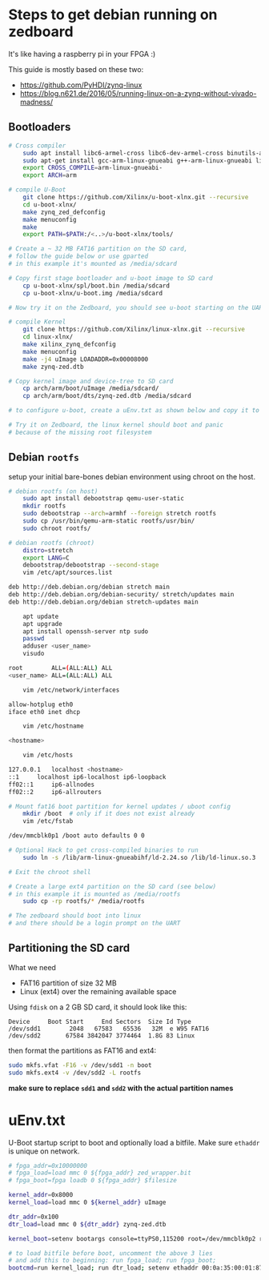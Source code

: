 # Steps to get debian running on zedboard
It's like having a raspberry pi in your FPGA :)

This guide is mostly based on these two:
  * https://github.com/PyHDI/zynq-linux
  * https://blog.n621.de/2016/05/running-linux-on-a-zynq-without-vivado-madness/

## Bootloaders
```bash
# Cross compiler
    sudo apt install libc6-armel-cross libc6-dev-armel-cross binutils-arm-linux-gnueabi libncurses-dev
    sudo apt-get install gcc-arm-linux-gnueabi g++-arm-linux-gnueabi libssl-dev
    export CROSS_COMPILE=arm-linux-gnueabi-
    export ARCH=arm

# compile U-Boot
    git clone https://github.com/Xilinx/u-boot-xlnx.git --recursive
    cd u-boot-xlnx/
    make zynq_zed_defconfig
    make menuconfig
    make
    export PATH=$PATH:/<..>/u-boot-xlnx/tools/

# Create a ~ 32 MB FAT16 partition on the SD card,
# follow the guide below or use gparted
# in this example it's mounted as /media/sdcard

# Copy first stage bootloader and u-boot image to SD card
    cp u-boot-xlnx/spl/boot.bin /media/sdcard
    cp u-boot-xlnx/u-boot.img /media/sdcard

# Now try it on the Zedboard, you should see u-boot starting on the UART

# compile Kernel
    git clone https://github.com/Xilinx/linux-xlnx.git --recursive
    cd linux-xlnx/
    make xilinx_zynq_defconfig
    make menuconfig
    make -j4 uImage LOADADDR=0x00008000
    make zynq-zed.dtb

# Copy kernel image and device-tree to SD card
    cp arch/arm/boot/uImage /media/sdcard/
    cp arch/arm/boot/dts/zynq-zed.dtb /media/sdcard

# to configure u-boot, create a uEnv.txt as shown below and copy it to SD card

# Try it on Zedboard, the linux kernel should boot and panic
# because of the missing root filesystem
```

## Debian `rootfs`
setup your initial bare-bones debian environment using chroot on the host.
```bash
# debian rootfs (on host)
    sudo apt install debootstrap qemu-user-static
    mkdir rootfs
    sudo debootstrap --arch=armhf --foreign stretch rootfs
    sudo cp /usr/bin/qemu-arm-static rootfs/usr/bin/
    sudo chroot rootfs/

# debian rootfs (chroot)
    distro=stretch
    export LANG=C
    debootstrap/debootstrap --second-stage
    vim /etc/apt/sources.list

deb http://deb.debian.org/debian stretch main
deb http://deb.debian.org/debian-security/ stretch/updates main
deb http://deb.debian.org/debian stretch-updates main

    apt update
    apt upgrade
    apt install openssh-server ntp sudo
    passwd
    adduser <user_name>
    visudo

root        ALL=(ALL:ALL) ALL
<user_name> ALL=(ALL:ALL) ALL

    vim /etc/network/interfaces

allow-hotplug eth0
iface eth0 inet dhcp

    vim /etc/hostname

<hostname>

    vim /etc/hosts

127.0.0.1   localhost <hostname>
::1     localhost ip6-localhost ip6-loopback
ff02::1     ip6-allnodes
ff02::2     ip6-allrouters

# Mount fat16 boot partition for kernel updates / uboot config
    mkdir /boot  # only if it does not exist already
    vim /etc/fstab

/dev/mmcblk0p1 /boot auto defaults 0 0

# Optional Hack to get cross-compiled binaries to run
    sudo ln -s /lib/arm-linux-gnueabihf/ld-2.24.so /lib/ld-linux.so.3

# Exit the chroot shell

# Create a large ext4 partition on the SD card (see below)
# in this example it is mounted as /media/rootfs
    sudo cp -rp rootfs/* /media/rootfs

# The zedboard should boot into linux
# and there should be a login prompt on the UART
```

## Partitioning the SD card
What we need

  * FAT16 partition of size 32 MB
  * Linux (ext4) over the remaining available space

Using `fdisk` on a 2 GB SD card, it should look like this:
```
Device     Boot Start     End Sectors  Size Id Type
/dev/sdd1        2048   67583   65536   32M  e W95 FAT16
/dev/sdd2       67584 3842047 3774464  1.8G 83 Linux
```

then format the partitions as FAT16 and ext4:

```bash
sudo mkfs.vfat -F16 -v /dev/sdd1 -n boot
sudo mkfs.ext4 -v /dev/sdd2 -L rootfs
```

__make sure to replace `sdd1` and `sdd2` with the actual partition names__

# uEnv.txt
U-Boot startup script to boot and optionally load a bitfile. Make sure `ethaddr` is unique on network.
```bash
# fpga_addr=0x10000000
# fpga_load=load mmc 0 ${fpga_addr} zed_wrapper.bit
# fpga_boot=fpga loadb 0 ${fpga_addr} $filesize

kernel_addr=0x8000
kernel_load=load mmc 0 ${kernel_addr} uImage

dtr_addr=0x100
dtr_load=load mmc 0 ${dtr_addr} zynq-zed.dtb

kernel_boot=setenv bootargs console=ttyPS0,115200 root=/dev/mmcblk0p2 rw rootwait; bootm ${kernel_addr} - ${dtr_addr}

# to load bitfile before boot, uncomment the above 3 lies
# and add this to beginning: run fpga_load; run fpga_boot;
bootcmd=run kernel_load; run dtr_load; setenv ethaddr 00:0a:35:00:01:87; run kernel_boot
```
